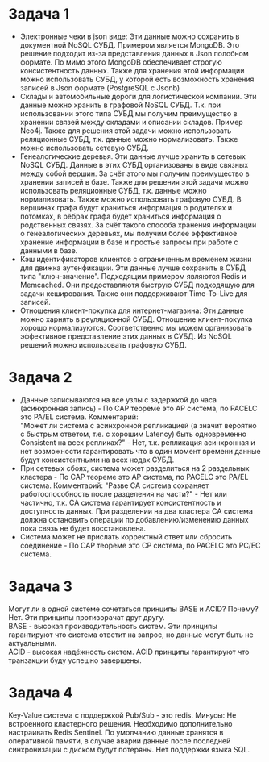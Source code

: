 # Задача 1
* Электронные чеки в json виде: Эти данные можно сохранить в документной NoSQL СУБД. Примером является MongoDB. Это решение подходит из-за представления данных в Json полобном формате. По мимо этого MongoDB обеспечивает строгую консистентность данных. Также для хранения этой информации можно использовать СУБД, у которой есть возможность хранения записей в Json формате (PostgreSQL c Jsonb)
* Склады и автомобильные дороги для логистической компании. Эти данные можно хранить в графовой NoSQL СУБД. Т.к. при использовании этого типа СУБД мы получим преимущество в хранении связей между складами и описании складов. Пример Neo4j. Также для решения этой задачи можно использовать реляционные СУБД, т.к. данные можно нормализовать. Также можно использовать сетевую СУБД.
* Генеалогические деревья. Эти данные лучше хранить в сетевых NoSQL СУБД. Данные в этих СУБД организованы в виде связных между собой вершин. За счёт этого мы получим преимущество в хранении записей в базе. Также для решения этой задачи можно использовать реляционные СУБД, т.к. данные можно нормализовать. Также можно использовать графовую СУБД. В вершинах графа будут храниться информация о родителях и потомках, в рёбрах графа будет храниться информация о родственных связях. За счёт такого способа хранения информации о генеалогических деревьях, мы получим более эффективное хранение информации в базе и простые запросы при работе с данными в базе.
* Кэш идентификаторов клиентов с ограниченным временем жизни для движка аутенфикации. Эти данные лучше сохранить в СУБД типа "ключ-значение". Подходящим примером являются Redis и Memcached. Они предоставляютя быструю СУБД подходящую для задачи кеширования. Также они поддерживают Time-To-Live для записей.
* Отношения клиент-покупка для интернет-магазина: Эти данные можно харнять в реуляционной СУБД. Отношение клиент-покупка хорошо нормализуются. Соответственно мы можем организовать эффективное представление этих данных в СУБД. Из NoSQL решений можно использовать графовую СУБД.

# Задача 2
* Данные записываются на все узлы с задержкой до часа (асинхронная запись) - По CAP теореме это AP система, по PACELC это PA/EL система.
Комментарий:  
"Может ли система с асинхронной репликацией (а значит вероятно с быстрым ответом, т.е. с хорошим Latency) быть одновременно Consistent на всех репликах?" - Нет, т.к. репликация асинхронная и нет возможности гарантировать что в один момент времени данные будут консистентными на всех нодах СУБД.
* При сетевых сбоях, система может разделиться на 2 раздельных кластера - По CAP теореме это AP система, по PACELC это PA/EL система.
Комментарий:
"Разве CA система сохраняет работоспособность после разделения на части?" - Нет или частично, т.к. CA система гарантирует консистентность и доступность данных. При разделении на два кластера CA система должна остановить операции по добавлению/изменению данных пока связь не будет восстановлена.
* Система может не прислать корректный ответ или сбросить соединение - По CAP теореме это CP система, по PACELC это PC/EC система.

# Задача 3
Могут ли в одной системе сочетаться принципы BASE и ACID? Почему?  
Нет. Эти принципы противорачат друг другу.  
BASE - высокая производительность систем. Эти принципы гарантируют что система ответит на запрос, но данные могут быть не актуальными.  
ACID - высокая надёжность систем. ACID принципы гарантируют что транзакции буду успешно завершены.  

# Задача 4
Key-Value система с поддержкой Pub/Sub - это redis.
Минусы:
Не встроенного кластерного решения. Необходимо дополнительно настраивать Redis Sentinel.
По умолчанию данные хранятся в оперативной памяти, в случае аварии данные после последней синхронизации с диском будут потеряны.
Нет поддержки языка SQL.
